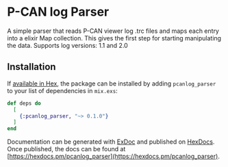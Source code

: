 # P-CAN log Parser

A simple parser that reads P-CAN viewer log .trc files and maps each entry into a elixir Map collection.
This gives the first step for starting manipulating the data.
Supports log versions: 1.1 and 2.0

## Installation

If [available in Hex](https://hex.pm/docs/publish), the package can be installed
by adding `pcanlog_parser` to your list of dependencies in `mix.exs`:

```elixir
def deps do
  [
    {:pcanlog_parser, "~> 0.1.0"}
  ]
end
```

Documentation can be generated with [ExDoc](https://github.com/elixir-lang/ex_doc)
and published on [HexDocs](https://hexdocs.pm). Once published, the docs can
be found at [https://hexdocs.pm/pcanlog_parser](https://hexdocs.pm/pcanlog_parser).

